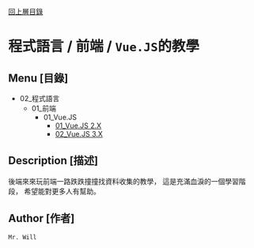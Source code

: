 [回上層目錄](../README.md)

# 程式語言 / 前端 / `Vue.JS`的教學

## **Menu [目錄]**
+ 02_程式語言
    + 01_前端
        + 01_Vue.JS
            + [01_Vue.JS 2.X](01_VueJS2/README.md)
            + [02_Vue.JS 3.X](02_VueJS3/README.md)

## **Description [描述]**
後端來來玩前端一路跌跌撞撞找資料收集的教學，
這是充滿血淚的一個學習階段，
希望能對更多人有幫助。

## **Author [作者]**
`Mr. Will`
